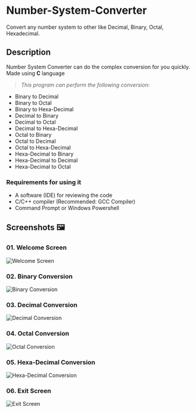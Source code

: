 # Number-System-Converter

Convert any number system to other like Decimal, Binary, Octal, Hexadecimal.

## Description

Number System Converter can do the complex conversion for you quickly. Made using **C** language 

> _This program can perform the following conversion:_

- Binary to Decimal
- Binary to Octal
- Binary to Hexa-Decimal
- Decimal to Binary
- Decimal to Octal
- Decimal to Hexa-Decimal
- Octal to Binary
- Octal to Decimal
- Octal to Hexa-Decimal
- Hexa-Decimal to Binary
- Hexa-Decimal to Decimal
- Hexa-Decimal to Octal

### Requirements for using it

- A software (IDE) for reviewing the code
- C/C++ compiler (Recommended: GCC Compiler)
- Command Prompt or Windows Powershell

## Screenshots 🖼️

### 01. Welcome Screen
![Welcome Screen](https://github.com/Uliwazeer/System_Number_Converter/assets/84068430/580274ba-a2fb-4fb9-aa60-19e5a05acf55)


### 02. Binary Conversion
![Binary Conversion](https://github.com/Uliwazeer/System_Number_Converter/assets/84068430/337df5e2-87b7-49f0-bb7b-319603f85fc1)


### 03. Decimal Conversion
![Decimal Conversion](https://github.com/Uliwazeer/System_Number_Converter/assets/84068430/cc326456-2f3d-44bd-8097-b4712f0298a1)


### 04. Octal Conversion
![Octal Conversion](https://github.com/Uliwazeer/System_Number_Converter/assets/84068430/28d6170d-184e-45f4-be2c-eb99498b4249)


### 05. Hexa-Decimal Conversion
![Hexa-Decimal Conversion](https://github.com/Uliwazeer/System_Number_Converter/assets/84068430/0018fa61-1b22-4537-b97b-19b4f02bc4ff)

### 06. Exit Screen
![Exit Screen](https://github.com/Uliwazeer/System_Number_Converter/assets/84068430/5294776c-ed47-414f-9d85-1cef60ed29c1)


